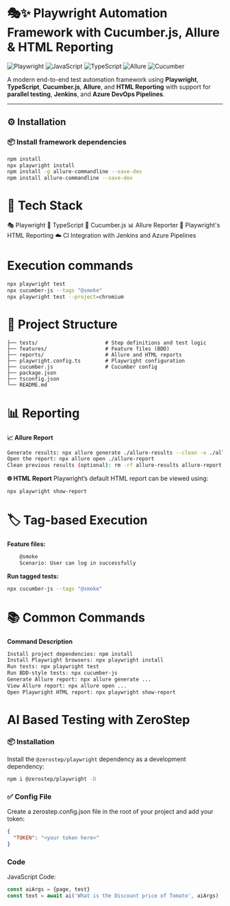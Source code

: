 # 🎭✨ Playwright Automation Framework with Cucumber.js, Allure & HTML Reporting

![Playwright](https://img.shields.io/badge/Playwright-Testing-blueviolet?logo=playwright&style=flat-square)
![JavaScript](https://img.shields.io/badge/JavaScript-Supported-yellow?logo=javascript&style=flat-square)
![TypeScript](https://img.shields.io/badge/TypeScript-Supported-blue?logo=typescript&style=flat-square)
![Allure](https://img.shields.io/badge/Allure-Reporting-orange?logo=allure&style=flat-square)
![Cucumber](https://img.shields.io/badge/Cucumber-BDD-brightgreen?logo=cucumber&style=flat-square)

A modern end-to-end test automation framework using **Playwright**, **TypeScript**, **Cucumber.js**, **Allure**, and **HTML Reporting** with support for **parallel testing**, **Jenkins**, and **Azure DevOps Pipelines**.

---

## ⚙️ Installation

### 📦 Install framework dependencies

```bash
npm install
npx playwright install
npm install -g allure-commandline --save-dev
npm install allure-commandline --save-dev
```

# 🧰 Tech Stack

🎭 Playwright
🔵 TypeScript
🥒 Cucumber.js
📊 Allure Reporter
📄 Playwright's HTML Reporting
☁️ CI Integration with Jenkins and Azure Pipelines

# Execution commands
```bash
npx playwright test
npx cucumber-js --tags "@smoke"
npx playwright test --project=chromium
```
# 📁 Project Structure
```
├── tests/                      # Step definitions and test logic
├── features/                   # Feature files (BDD)
├── reports/                    # Allure and HTML reports
├── playwright.config.ts        # Playwright configuration
├── cucumber.js                 # Cucumber config
├── package.json
├── tsconfig.json
└── README.md
```

# 📊 Reporting
**📈 Allure Report**

```bash
Generate results: npx allure generate ./allure-results --clean -o ./allure-report
Open the report: npx allure open ./allure-report
Clean previous results (optional): rm -rf allure-results allure-report
```

**🌐 HTML Report**
Playwright’s default HTML report can be viewed using:

```bash
npx playwright show-report
```

# 🏷 Tag-based Execution
**Feature files:**
```bash
    @smoke
    Scenario: User can log in successfully
```
**Run tagged tests:**

```bash
npx cucumber-js --tags "@smoke"
```


# 📚 Common Commands
**Command	Description**
```bash
Install project dependencies: npm install
Install Playwright browsers: npx playwright install	
Run tests: npx playwright test	
Run BDD-style tests: npx cucumber-js	
Generate Allure report: npx allure generate ...	
View Allure report: npx allure open ...	
Open Playwright HTML report: npx playwright show-report	
```

# AI Based Testing with ZeroStep

### 📦 Installation

Install the `@zerostep/playwright` dependency as a development dependency:

```bash
npm i @zerostep/playwright -D
```

### ✅ Config File
Create a zerostep.config.json file in the root of your project and add your token:

```json
{
  "TOKEN": "<your token here>"
}
```

### Code
JavaScript Code:

```JavaScript
const aiArgs = {page, test}
const text = await ai('What is the Discount price of Tomato', aiArgs)
```